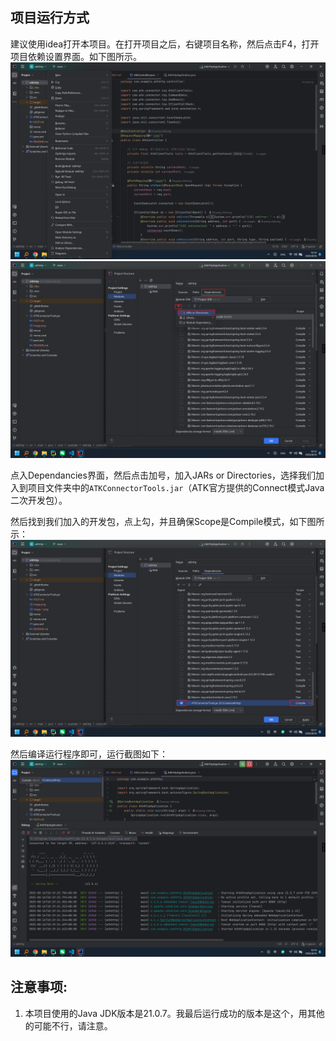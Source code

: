 ## 项目运行方式

建议使用idea打开本项目。在打开项目之后，右键项目名称，然后点击F4，打开项目依赖设置界面。如下图所示。
![alt text](image.png)
![alt text](image-1.png)

点入Dependancies界面，然后点击加号，加入JARs or Directories，选择我们加入到项目文件夹中的`ATKConnectorTools.jar`（ATK官方提供的Connect模式Java二次开发包）。

然后找到我们加入的开发包，点上勾，并且确保Scope是Compile模式，如下图所示：
![alt text](image-2.png)

然后编译运行程序即可，运行截图如下：
![alt text](image-3.png)

## 注意事项:

1. 本项目使用的Java JDK版本是21.0.7。我最后运行成功的版本是这个，用其他的可能不行，请注意。